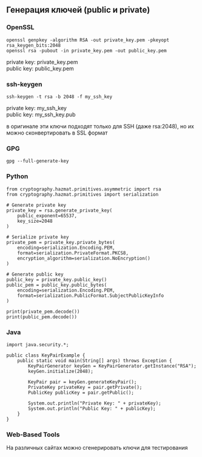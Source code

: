 ## Генерация ключей (public и private)

### OpenSSL
```
openssl genpkey -algorithm RSA -out private_key.pem -pkeyopt rsa_keygen_bits:2048
openssl rsa -pubout -in private_key.pem -out public_key.pem
```

private key: private_key.pem<br>
public key: public_key.pem<br>


### ssh-keygen
```
ssh-keygen -t rsa -b 2048 -f my_ssh_key
```
private key: my_ssh_key<br>
public key: my_ssh_key.pub<br>

в оригинале эти ключи подходят только для SSH (даже rsa:2048), но их можно сконвертировать в SSL формат<br>

### GPG
```
gpg --full-generate-key
```


### Python
```
from cryptography.hazmat.primitives.asymmetric import rsa
from cryptography.hazmat.primitives import serialization

# Generate private key
private_key = rsa.generate_private_key(
    public_exponent=65537,
    key_size=2048
)

# Serialize private key
private_pem = private_key.private_bytes(
    encoding=serialization.Encoding.PEM,
    format=serialization.PrivateFormat.PKCS8,
    encryption_algorithm=serialization.NoEncryption()
)

# Generate public key
public_key = private_key.public_key()
public_pem = public_key.public_bytes(
    encoding=serialization.Encoding.PEM,
    format=serialization.PublicFormat.SubjectPublicKeyInfo
)

print(private_pem.decode())
print(public_pem.decode())
```


### Java
```
import java.security.*;

public class KeyPairExample {
    public static void main(String[] args) throws Exception {
        KeyPairGenerator keyGen = KeyPairGenerator.getInstance("RSA");
        keyGen.initialize(2048);

        KeyPair pair = keyGen.generateKeyPair();
        PrivateKey privateKey = pair.getPrivate();
        PublicKey publicKey = pair.getPublic();

        System.out.println("Private Key: " + privateKey);
        System.out.println("Public Key: " + publicKey);
    }
}
```


### Web-Based Tools

На различных сайтах можно сгенерировать ключи для тестирования<br>
